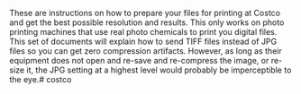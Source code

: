 These are instructions on how to prepare your files for printing at Costco and get the best possible resolution and results.  This only works on photo printing machines that use real photo chemicals to print you digital files.  This set of documents will explain how to send TIFF files instead of JPG files so you can get zero compression artifacts.  However, as long as their equipment does not open and re-save and re-compress the image, or re-size it, the JPG setting at a highest level would probably be imperceptible to the eye.# costco
